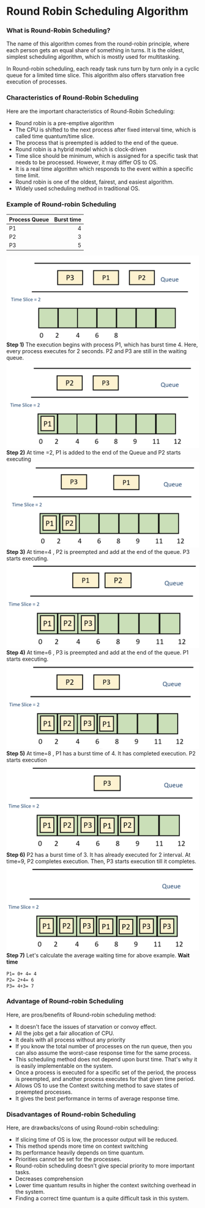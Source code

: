 # Round Robin Scheduling Algorithm
### What is Round-Robin Scheduling?
The name of this algorithm comes from the round-robin principle, where each person gets an equal share of something in turns. It is the oldest, simplest scheduling algorithm, which is mostly used for multitasking.

In Round-robin scheduling, each ready task runs turn by turn only in a cyclic queue for a limited time slice. This algorithm also offers starvation free execution of processes.
### Characteristics of Round-Robin Scheduling
Here are the important characteristics of Round-Robin Scheduling:

* Round robin is a pre-emptive algorithm
* The CPU is shifted to the next process after fixed interval time, which is called time quantum/time slice.
* The process that is preempted is added to the end of the queue.
* Round robin is a hybrid model which is clock-driven
* Time slice should be minimum, which is assigned for a specific task that needs to be processed. However, it may differ OS to OS.
* It is a real time algorithm which responds to the event within a specific time limit.
* Round robin is one of the oldest, fairest, and easiest algorithm.
* Widely used scheduling method in traditional OS.
### Example of Round-robin Scheduling
| Process Queue | Burst time | 
| :--- | ---: |
| P1 | 4 |
| P2 | 3 |
| P3 | 5 |

![ex](example1.png "ex")
**Step 1)** The execution begins with process P1, which has burst time 4. Here, every process executes for 2 seconds. P2 and P3 are still in the waiting queue.
![step1](example2.png "step1")
**Step 2)** At time =2, P1 is added to the end of the Queue and P2 starts executing
![step2](example3.png "step2")
**Step 3)** At time=4 , P2 is preempted and add at the end of the queue. P3 starts executing.
![step3](example4.png "step3")
**Step 4)** At time=6 , P3 is preempted and add at the end of the queue. P1 starts executing.
![step4](example5.png "step4")
**Step 5)** At time=8 , P1 has a burst time of 4. It has completed execution. P2 starts execution
![step5](example6.png "step5")
**Step 6)** P2 has a burst time of 3. It has already executed for 2 interval. At time=9, P2 completes execution. Then, P3 starts execution till it completes.
![step6](example7.png "step6")
**Step 7)** Let's calculate the average waiting time for above example.
**Wait time**
```
P1= 0+ 4= 4
P2= 2+4= 6
P3= 4+3= 7
```
### Advantage of Round-robin Scheduling
Here, are pros/benefits of Round-robin scheduling method:

* It doesn't face the issues of starvation or convoy effect.
* All the jobs get a fair allocation of CPU.
* It deals with all process without any priority
* If you know the total number of processes on the run queue, then you can also assume the worst-case response time for the same process.
* This scheduling method does not depend upon burst time. That's why it is easily implementable on the system.
* Once a process is executed for a specific set of the period, the process is preempted, and another process executes for that given time period.
* Allows OS to use the Context switching method to save states of preempted processes.
* It gives the best performance in terms of average response time.
### Disadvantages of Round-robin Scheduling
Here, are drawbacks/cons of using Round-robin scheduling:

* If slicing time of OS is low, the processor output will be reduced.
* This method spends more time on context switching
* Its performance heavily depends on time quantum.
* Priorities cannot be set for the processes.
* Round-robin scheduling doesn't give special priority to more important tasks.
* Decreases comprehension
* Lower time quantum results in higher the context switching overhead in the system.
* Finding a correct time quantum is a quite difficult task in this system.

